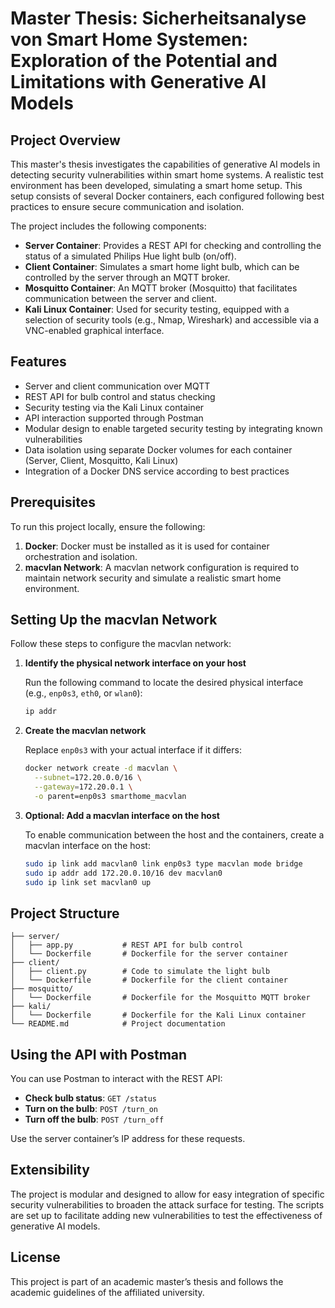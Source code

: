 # Master Thesis: Sicherheitsanalyse von Smart Home Systemen: Exploration of the Potential and Limitations with Generative AI Models

## Project Overview

This master's thesis investigates the capabilities of generative AI models in detecting security vulnerabilities within smart home systems. A realistic test environment has been developed, simulating a smart home setup. This setup consists of several Docker containers, each configured following best practices to ensure secure communication and isolation.

The project includes the following components:

- **Server Container**: Provides a REST API for checking and controlling the status of a simulated Philips Hue light bulb (on/off).
- **Client Container**: Simulates a smart home light bulb, which can be controlled by the server through an MQTT broker.
- **Mosquitto Container**: An MQTT broker (Mosquitto) that facilitates communication between the server and client.
- **Kali Linux Container**: Used for security testing, equipped with a selection of security tools (e.g., Nmap, Wireshark) and accessible via a VNC-enabled graphical interface.

## Features

- Server and client communication over MQTT
- REST API for bulb control and status checking
- Security testing via the Kali Linux container
- API interaction supported through Postman
- Modular design to enable targeted security testing by integrating known vulnerabilities
- Data isolation using separate Docker volumes for each container (Server, Client, Mosquitto, Kali Linux)
- Integration of a Docker DNS service according to best practices

## Prerequisites

To run this project locally, ensure the following:

1. **Docker**: Docker must be installed as it is used for container orchestration and isolation.
2. **macvlan Network**: A macvlan network configuration is required to maintain network security and simulate a realistic smart home environment.

## Setting Up the macvlan Network

Follow these steps to configure the macvlan network:

1. **Identify the physical network interface on your host**

   Run the following command to locate the desired physical interface (e.g., `enp0s3`, `eth0`, or `wlan0`):

   ```bash
   ip addr
   ```

2. **Create the macvlan network**

   Replace `enp0s3` with your actual interface if it differs:

   ```bash
   docker network create -d macvlan \
     --subnet=172.20.0.0/16 \
     --gateway=172.20.0.1 \
     -o parent=enp0s3 smarthome_macvlan
   ```

3. **Optional: Add a macvlan interface on the host**

   To enable communication between the host and the containers, create a macvlan interface on the host:

   ```bash
   sudo ip link add macvlan0 link enp0s3 type macvlan mode bridge
   sudo ip addr add 172.20.0.10/16 dev macvlan0
   sudo ip link set macvlan0 up
   ```

## Project Structure

```text
├── server/
│   ├── app.py           # REST API for bulb control
│   └── Dockerfile       # Dockerfile for the server container
├── client/
│   ├── client.py        # Code to simulate the light bulb
│   └── Dockerfile       # Dockerfile for the client container
├── mosquitto/
│   └── Dockerfile       # Dockerfile for the Mosquitto MQTT broker
├── kali/
│   └── Dockerfile       # Dockerfile for the Kali Linux container
└── README.md            # Project documentation
```

## Using the API with Postman

You can use Postman to interact with the REST API:

- **Check bulb status**: `GET /status`
- **Turn on the bulb**: `POST /turn_on`
- **Turn off the bulb**: `POST /turn_off`

Use the server container’s IP address for these requests.

## Extensibility

The project is modular and designed to allow for easy integration of specific security vulnerabilities to broaden the attack surface for testing. The scripts are set up to facilitate adding new vulnerabilities to test the effectiveness of generative AI models.

## License

This project is part of an academic master’s thesis and follows the academic guidelines of the affiliated university.

